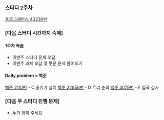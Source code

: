 ### 스터디 2주차
[프로그래머스 43236번](https://school.programmers.co.kr/learn/courses/30/lessons/43236)

### [다음 스터디 시간까지 숙제]
#### 1주차 복습
- 이번주 스터디 문제 오답
- 이번주 과제 오답 및 못푼 문제 풀어오기

#### Daily problem > 백준
[백준 2110번](https://www.acmicpc.net/problem/2110) - C 공유기 설치
[백준 22856번](https://www.acmicpc.net/problem/22856) - D 트리 순회
[백준 3079번](https://www.acmicpc.net/problem/3079) - E 입국 심사  

### [다음 주 스터디 진행 문제]
- 누가 정해 주세요